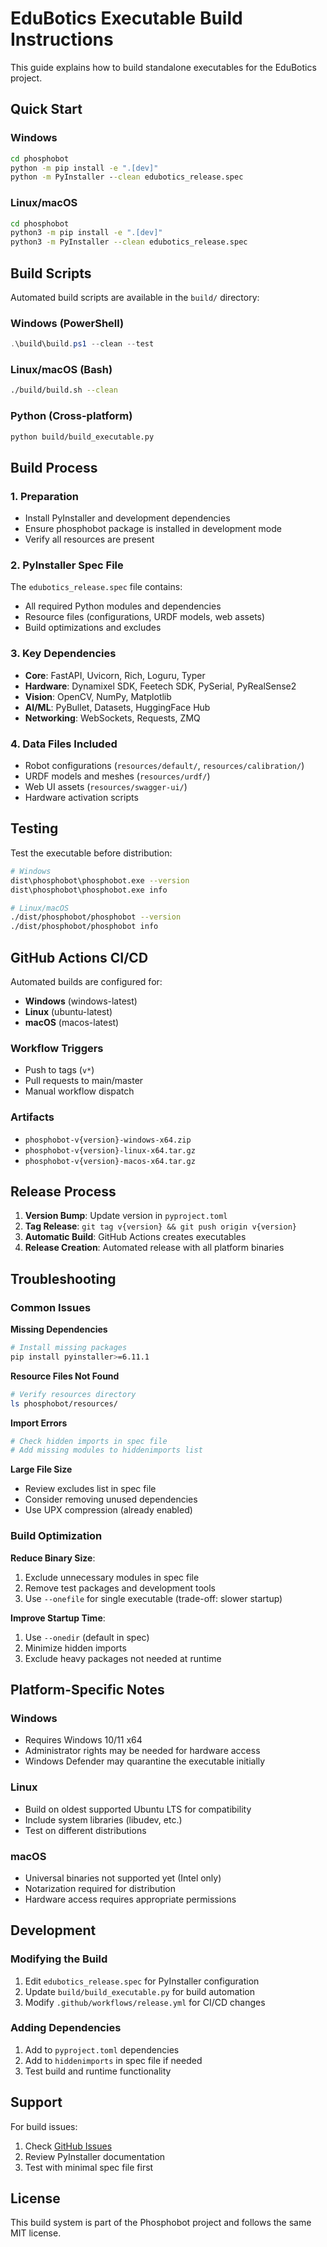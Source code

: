 # EduBotics Executable Build Instructions

This guide explains how to build standalone executables for the EduBotics project.

## Quick Start

### Windows
```cmd
cd phosphobot
python -m pip install -e ".[dev]"
python -m PyInstaller --clean edubotics_release.spec
```

### Linux/macOS
```bash
cd phosphobot
python3 -m pip install -e ".[dev]"
python3 -m PyInstaller --clean edubotics_release.spec
```

## Build Scripts

Automated build scripts are available in the `build/` directory:

### Windows (PowerShell)
```powershell
.\build\build.ps1 --clean --test
```

### Linux/macOS (Bash)
```bash
./build/build.sh --clean
```

### Python (Cross-platform)
```bash
python build/build_executable.py
```

## Build Process

### 1. Preparation
- Install PyInstaller and development dependencies
- Ensure phosphobot package is installed in development mode
- Verify all resources are present

### 2. PyInstaller Spec File
The `edubotics_release.spec` file contains:
- All required Python modules and dependencies
- Resource files (configurations, URDF models, web assets)
- Build optimizations and excludes

### 3. Key Dependencies
- **Core**: FastAPI, Uvicorn, Rich, Loguru, Typer
- **Hardware**: Dynamixel SDK, Feetech SDK, PySerial, PyRealSense2
- **Vision**: OpenCV, NumPy, Matplotlib
- **AI/ML**: PyBullet, Datasets, HuggingFace Hub
- **Networking**: WebSockets, Requests, ZMQ

### 4. Data Files Included
- Robot configurations (`resources/default/`, `resources/calibration/`)
- URDF models and meshes (`resources/urdf/`)
- Web UI assets (`resources/swagger-ui/`)
- Hardware activation scripts

## Testing

Test the executable before distribution:
```bash
# Windows
dist\phosphobot\phosphobot.exe --version
dist\phosphobot\phosphobot.exe info

# Linux/macOS  
./dist/phosphobot/phosphobot --version
./dist/phosphobot/phosphobot info
```

## GitHub Actions CI/CD

Automated builds are configured for:
- **Windows** (windows-latest)
- **Linux** (ubuntu-latest)
- **macOS** (macos-latest)

### Workflow Triggers
- Push to tags (`v*`)
- Pull requests to main/master
- Manual workflow dispatch

### Artifacts
- `phosphobot-v{version}-windows-x64.zip`
- `phosphobot-v{version}-linux-x64.tar.gz`
- `phosphobot-v{version}-macos-x64.tar.gz`

## Release Process

1. **Version Bump**: Update version in `pyproject.toml`
2. **Tag Release**: `git tag v{version} && git push origin v{version}`
3. **Automatic Build**: GitHub Actions creates executables
4. **Release Creation**: Automated release with all platform binaries

## Troubleshooting

### Common Issues

**Missing Dependencies**
```bash
# Install missing packages
pip install pyinstaller>=6.11.1
```

**Resource Files Not Found**
```bash
# Verify resources directory
ls phosphobot/resources/
```

**Import Errors**
```bash
# Check hidden imports in spec file
# Add missing modules to hiddenimports list
```

**Large File Size**
- Review excludes list in spec file
- Consider removing unused dependencies
- Use UPX compression (already enabled)

### Build Optimization

**Reduce Binary Size**:
1. Exclude unnecessary modules in spec file
2. Remove test packages and development tools
3. Use `--onefile` for single executable (trade-off: slower startup)

**Improve Startup Time**:
1. Use `--onedir` (default in spec)
2. Minimize hidden imports
3. Exclude heavy packages not needed at runtime

## Platform-Specific Notes

### Windows
- Requires Windows 10/11 x64
- Administrator rights may be needed for hardware access
- Windows Defender may quarantine the executable initially

### Linux
- Build on oldest supported Ubuntu LTS for compatibility
- Include system libraries (libudev, etc.)
- Test on different distributions

### macOS
- Universal binaries not supported yet (Intel only)
- Notarization required for distribution
- Hardware access requires appropriate permissions

## Development

### Modifying the Build
1. Edit `edubotics_release.spec` for PyInstaller configuration
2. Update `build/build_executable.py` for build automation
3. Modify `.github/workflows/release.yml` for CI/CD changes

### Adding Dependencies
1. Add to `pyproject.toml` dependencies
2. Add to `hiddenimports` in spec file if needed
3. Test build and runtime functionality

## Support

For build issues:
1. Check [GitHub Issues](https://github.com/phospho-app/phosphobot/issues)
2. Review PyInstaller documentation
3. Test with minimal spec file first

## License

This build system is part of the Phosphobot project and follows the same MIT license.